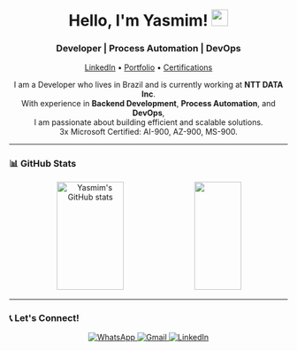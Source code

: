 <h1 align="center">
  Hello, I'm Yasmim! <img src="https://media.giphy.com/media/hvRJCLFzcasrR4ia7z/giphy.gif" width="30px">
</h1>

<h3 align="center">
  Developer | Process Automation | DevOps
</h3>

<p align="center">
  <a href="https://www.linkedin.com/in/yasmimkarollinne/">LinkedIn</a> •
  <a href="https://yaxmen.github.io/">Portfolio</a> •
  <a href="https://github.com/Yaxmen/Yaxmen/tree/main/Certification">Certifications</a>
</p>

<p align="center">
  I am a Developer who lives in Brazil and is currently working at <strong>NTT DATA Inc</strong>. <br>
  With experience in <strong>Backend Development</strong>, <strong>Process Automation</strong>, and <strong>DevOps</strong>, <br>
  I am passionate about building efficient and scalable solutions. <br>
  3x Microsoft Certified: AI-900, AZ-900, MS-900.
</p>

---

### 📊 GitHub Stats

<div align="center">
  <img width="49%" height="195px" src="https://github-readme-stats.vercel.app/api?username=yaxmen&show_icons=true&count_private=true&hide_border=true&title_color=4F9DA6&icon_color=4F9DA6&text_color=c9d1d9&bg_color=0d1117" alt="Yasmim's GitHub stats"/> 
  <img width="41%" height="195px" src="https://github-readme-stats.vercel.app/api/top-langs/?username=Yaxmen&layout=compact&hide_border=true&title_color=4F9DA6&text_color=c9d1d9&bg_color=0d1117"/>
</div>

---

### 📞 Let's Connect!

<p align="center">
  <a href="https://api.whatsapp.com/send?phone=5581995052895&text=Olá!">
    <img src="https://img.shields.io/badge/Whatsapp-4CA143?style=flat&logo=Whatsapp&logoColor=white" alt="WhatsApp">
  </a>
  <a href="mailto:yasmimkarollinne@gmail.com">
    <img src="https://img.shields.io/badge/Gmail-D14836?style=flat&logo=gmail&logoColor=white" alt="Gmail">
  </a>
  <a href="https://www.linkedin.com/in/yasmimkarollinne/">
    <img src="https://img.shields.io/badge/LinkedIn-0077B5?style=flat&logo=linkedin&logoColor=white" alt="LinkedIn">
  </a>
</p>
